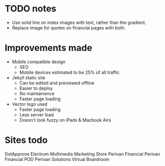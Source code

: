 # TODO notes

* Use solid line on index images with text, rather than the gradient.
* Replace image for quotes on financial pages with both.

# Improvements made

* Mobile compatible design
  * SEO
  * Mobile devices estimated to be 25% of all traffic
* Jekyll static site
  * Can be edited and previewed offline
  * Easier to deploy
  * No maintainence
  * Faster page loading
* Vector logo used
  * Faster page loading
  * Less server load
  * Doesn't look fuzzy on iPads & Macbook Airs

# Sites todo

DotApprove
Electrum Multimedia
Marketing Store
Perivan Financial
Perivan Financial POD
Perivan Solutions
Virtual Boardroom
